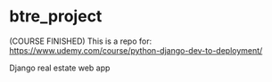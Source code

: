 # btre_project

(COURSE FINISHED) This is a repo for: https://www.udemy.com/course/python-django-dev-to-deployment/

Django real estate web app

